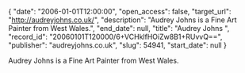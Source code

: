 {
  "date": "2006-01-01T12:00:00", 
  "open_access": false, 
  "target_url": "http://audreyjohns.co.uk/", 
  "description": "Audrey Johns is a Fine Art Painter from West Wales.", 
  "end_date": null, 
  "title": "Audrey Johns ", 
  "record_id": "20060101T120000/6+VCHklfHOiZw8B1+RUvvQ==", 
  "publisher": "audreyjohns.co.uk", 
  "slug": 54941, 
  "start_date": null
}

Audrey Johns is a Fine Art Painter from West Wales.